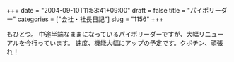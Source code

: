 +++
date = "2004-09-10T11:53:41+09:00"
draft = false
title = "パイポリーダー"
categories = ["会社・社長日記"]
slug = "1156"
+++

もひとつ。
中途半端なままになっているパイポリーダーですが、大幅リニューアルを今行っています。
速度、機能大幅にアップの予定です。クボチン、頑張れ！

